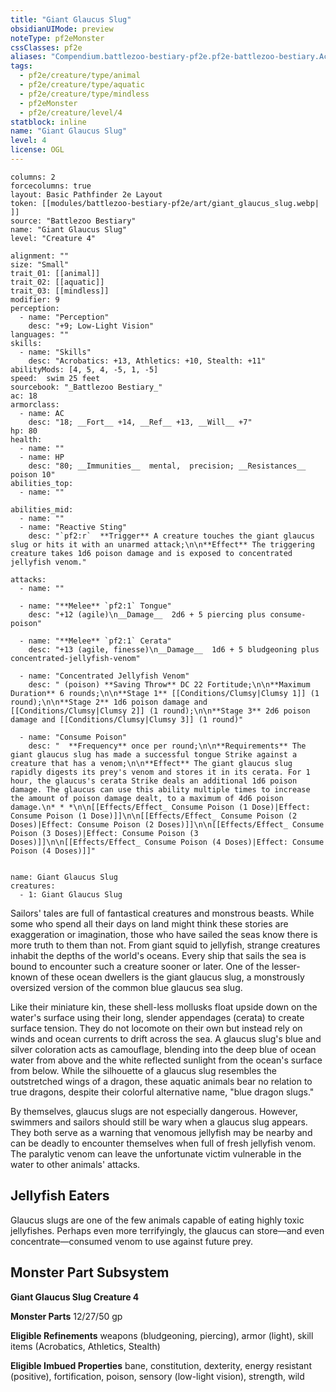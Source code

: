 ```yaml
---
title: "Giant Glaucus Slug"
obsidianUIMode: preview
noteType: pf2eMonster
cssClasses: pf2e
aliases: "Compendium.battlezoo-bestiary-pf2e.pf2e-battlezoo-bestiary.Actor.sVLDnDliGwq8iPtt" 
tags:
  - pf2e/creature/type/animal
  - pf2e/creature/type/aquatic
  - pf2e/creature/type/mindless
  - pf2eMonster
  - pf2e/creature/level/4
statblock: inline
name: "Giant Glaucus Slug"
level: 4
license: OGL
---
```


```statblock
columns: 2
forcecolumns: true
layout: Basic Pathfinder 2e Layout
token: [[modules/battlezoo-bestiary-pf2e/art/giant_glaucus_slug.webp| ]]
source: "Battlezoo Bestiary"
name: "Giant Glaucus Slug"
level: "Creature 4"

alignment: ""
size: "Small"
trait_01: [[animal]]
trait_02: [[aquatic]]
trait_03: [[mindless]]
modifier: 9
perception:
  - name: "Perception"
    desc: "+9; Low-Light Vision"
languages: ""
skills:
  - name: "Skills"
    desc: "Acrobatics: +13, Athletics: +10, Stealth: +11"
abilityMods: [4, 5, 4, -5, 1, -5]
speed:  swim 25 feet
sourcebook: "_Battlezoo Bestiary_"
ac: 18
armorclass:
  - name: AC
    desc: "18; __Fort__ +14, __Ref__ +13, __Will__ +7"
hp: 80
health:
  - name: ""
  - name: HP
    desc: "80; __Immunities__  mental,  precision; __Resistances__ poison 10"
abilities_top:
  - name: ""

abilities_mid:
  - name: ""
  - name: "Reactive Sting"
    desc: "`pf2:r`  **Trigger** A creature touches the giant glaucus slug or hits it with an unarmed attack;\n\n**Effect** The triggering creature takes 1d6 poison damage and is exposed to concentrated jellyfish venom."

attacks:
  - name: ""

  - name: "**Melee** `pf2:1` Tongue"
    desc: "+12 (agile)\n__Damage__  2d6 + 5 piercing plus consume-poison"

  - name: "**Melee** `pf2:1` Cerata"
    desc: "+13 (agile, finesse)\n__Damage__  1d6 + 5 bludgeoning plus concentrated-jellyfish-venom"

  - name: "Concentrated Jellyfish Venom"
    desc: " (poison) **Saving Throw** DC 22 Fortitude;\n\n**Maximum Duration** 6 rounds;\n\n**Stage 1** [[Conditions/Clumsy|Clumsy 1]] (1 round);\n\n**Stage 2** 1d6 poison damage and [[Conditions/Clumsy|Clumsy 2]] (1 round);\n\n**Stage 3** 2d6 poison damage and [[Conditions/Clumsy|Clumsy 3]] (1 round)"

  - name: "Consume Poison"
    desc: "  **Frequency** once per round;\n\n**Requirements** The giant glaucus slug has made a successful tongue Strike against a creature that has a venom;\n\n**Effect** The giant glaucus slug rapidly digests its prey's venom and stores it in its cerata. For 1 hour, the glaucus's cerata Strike deals an additional 1d6 poison damage. The glaucus can use this ability multiple times to increase the amount of poison damage dealt, to a maximum of 4d6 poison damage.\n* * *\n\n[[Effects/Effect_ Consume Poison (1 Dose)|Effect: Consume Poison (1 Dose)]]\n\n[[Effects/Effect_ Consume Poison (2 Doses)|Effect: Consume Poison (2 Doses)]]\n\n[[Effects/Effect_ Consume Poison (3 Doses)|Effect: Consume Poison (3 Doses)]]\n\n[[Effects/Effect_ Consume Poison (4 Doses)|Effect: Consume Poison (4 Doses)]]"
 
```

```encounter-table
name: Giant Glaucus Slug
creatures:
  - 1: Giant Glaucus Slug
```



Sailors' tales are full of fantastical creatures and monstrous beasts. While some who spend all their days on land might think these stories are exaggeration or imagination, those who have sailed the seas know there is more truth to them than not. From giant squid to jellyfish, strange creatures inhabit the depths of the world's oceans. Every ship that sails the sea is bound to encounter such a creature sooner or later. One of the lesser-known of these ocean dwellers is the giant glaucus slug, a monstrously oversized version of the common blue glaucus sea slug.

Like their miniature kin, these shell-less mollusks float upside down on the water's surface using their long, slender appendages (cerata) to create surface tension. They do not locomote on their own but instead rely on winds and ocean currents to drift across the sea. A glaucus slug's blue and silver coloration acts as camouflage, blending into the deep blue of ocean water from above and the white reflected sunlight from the ocean's surface from below. While the silhouette of a glaucus slug resembles the outstretched wings of a dragon, these aquatic animals bear no relation to true dragons, despite their colorful alternative name, "blue dragon slugs."

By themselves, glaucus slugs are not especially dangerous. However, swimmers and sailors should still be wary when a glaucus slug appears. They both serve as a warning that venomous jellyfish may be nearby and can be deadly to encounter themselves when full of fresh jellyfish venom. The paralytic venom can leave the unfortunate victim vulnerable in the water to other animals' attacks.

## Jellyfish Eaters

Glaucus slugs are one of the few animals capable of eating highly toxic jellyfishes. Perhaps even more terrifyingly, the glaucus can store—and even concentrate—consumed venom to use against future prey.

## Monster Part Subsystem

**Giant Glaucus Slug Creature 4**

**Monster Parts** 12/27/50 gp

**Eligible Refinements** weapons (bludgeoning, piercing), armor (light), skill items (Acrobatics, Athletics, Stealth)

**Eligible Imbued Properties** bane, constitution, dexterity, energy resistant (positive), fortification, poison, sensory (low-light vision), strength, wild
